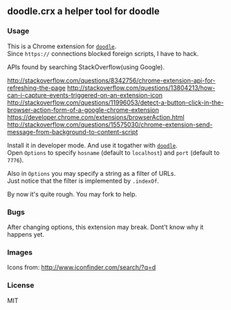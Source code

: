 
doodle.crx a helper tool for doodle
------

### Usage

This is a Chrome extension for [`doodle`][doodle].  
Since `https://` connections blocked foreign scripts, I have to hack.  

APIs found by searching StackOverflow(using Google).

http://stackoverflow.com/questions/8342756/chrome-extension-api-for-refreshing-the-page
http://stackoverflow.com/questions/13804213/how-can-i-capture-events-triggered-on-an-extension-icon
http://stackoverflow.com/questions/11996053/detect-a-button-click-in-the-browser-action-form-of-a-google-chrome-extension
https://developer.chrome.com/extensions/browserAction.html
http://stackoverflow.com/questions/15575030/chrome-extension-send-message-from-background-to-content-script

[doodle]: https://github.com/jiyinyiyong/doodle

Install it in developer mode. And use it togather with [`doodle`][doodle].  
Open `Options` to specify `hosname` (default to `localhost`) and `port` (default to `7776`).  

Also in `Options` you may specify a string as a filter of URLs.  
Just notice that the filter is implemented by `.indexOf`.

By now it's quite rough. You may fork to help.

### Bugs

After changing options, this extension may break. Dont't know why it happens yet.

### Images

Icons from: http://www.iconfinder.com/search/?q=d

### License

MIT